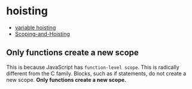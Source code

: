 # hoisting

- [variable hoisting](https://stackoverflow.com/questions/3725546/variable-hoisting/3725763#3725763)
- [Scoping-and-Hoisting](http://www.adequatelygood.com/JavaScript-Scoping-and-Hoisting.html)

## Only functions create a new scope

This is because JavaScript has `function-level scope`. This is radically different from the C family. Blocks, such as if statements, do not create a new scope. **Only functions create a new scope.**
